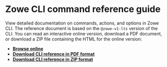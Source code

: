# Zowe CLI command reference guide

View detailed documentation on commands, actions, and options in Zowe CLI. The reference document is based on the `@zowe-v1-lts` version of the CLI. You can read an interactive online version, download a PDF document, or download a ZIP file containing the HTML for the online version:
- <b><a href="/v1.18.x/web_help/index.html" target="_blank">Browse online</a></b>
- <b><a href="/v1.18.x/CLIReference_Zowe.pdf" target="_blank">Download CLI reference in PDF format</a></b>
- <b><a href="/v1.18.x/zowe_web_help.zip" target="_blank">Download CLI reference in ZIP format</a></b>
